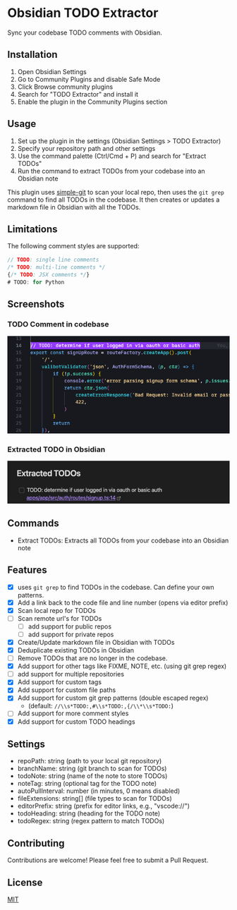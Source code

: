 # Obsidian TODO Extractor

Sync your codebase TODO comments with Obsidian.

## Installation

1. Open Obsidian Settings
2. Go to Community Plugins and disable Safe Mode
3. Click Browse community plugins
4. Search for "TODO Extractor" and install it
5. Enable the plugin in the Community Plugins section

## Usage

1. Set up the plugin in the settings (Obsidian Settings > TODO Extractor)
2. Specify your repository path and other settings
3. Use the command palette (Ctrl/Cmd + P) and search for "Extract TODOs"
4. Run the command to extract TODOs from your codebase into an Obsidian note

This plugin uses [simple-git](https://github.com/steveukx/git-js) to scan your local repo, then uses the `git grep` command to find all TODOs in the codebase. It then creates or updates a markdown file in Obsidian with all the TODOs.

## Limitations

The following comment styles are supported:

```ts
// TODO: single line comments
/* TODO: multi-line comments */
{/* TODO: JSX comments */}
# TODO: for Python
```

## Screenshots

### TODO Comment in codebase

![TODO comment in codebase](./screenshots/todo-in-codebase.png)

### Extracted TODO in Obsidian

![Extracted TODO in Obsidian](./screenshots/extracted-todo-in-obsidian.png)

## Commands

- Extract TODOs: Extracts all TODOs from your codebase into an Obsidian note

## Features

- [x] uses `git grep` to find TODOs in the codebase. Can define your own patterns.
- [x] Add a link back to the code file and line number (opens via editor prefix)
- [x] Scan local repo for TODOs
- [ ] Scan remote url's for TODOs
  - [ ] add support for public repos
  - [ ] add support for private repos
- [x] Create/Update markdown file in Obsidian with TODOs
- [x] Deduplicate existing TODOs in Obsidian
- [ ] Remove TODOs that are no longer in the codebase.
- [x] Add support for other tags like FIXME, NOTE, etc. (using git grep regex)
- [ ] add support for multiple repositories
- [x] Add support for custom tags
- [x] Add support for custom file paths
- [x] Add support for custom git grep patterns (double escaped regex)
  - (default: `//\\s*TODO:,#\\s*TODO:,{/\\*\\s*TODO:`)
- [ ] Add support for more comment styles
- [x] Add support for custom TODO headings

## Settings

- repoPath: string (path to your local git repository)
- branchName: string (git branch to scan for TODOs)
- todoNote: string (name of the note to store TODOs)
- noteTag: string (optional tag for the TODO note)
- autoPullInterval: number (in minutes, 0 means disabled)
- fileExtensions: string[] (file types to scan for TODOs)
- editorPrefix: string (prefix for editor links, e.g., "vscode://")
- todoHeading: string (heading for the TODO note)
- todoRegex: string (regex pattern to match TODOs)

## Contributing

Contributions are welcome! Please feel free to submit a Pull Request.

## License

[MIT](LICENSE)
